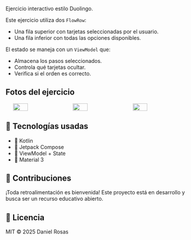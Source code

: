 Ejercicio interactivo estilo Duolingo.

Este ejercicio utiliza dos `FlowRow`:
- Una fila superior con tarjetas seleccionadas por el usuario.
- Una fila inferior con todas las opciones disponibles.

El estado se maneja con un `ViewModel` que:
- Almacena los pasos seleccionados.
- Controla qué tarjetas ocultar.
- Verifica si el orden es correcto.

## Fotos del ejercicio

<div style="display: flex; justify-content: space-evenly; flex-wrap: wrap; align-items: center;">
  <img src="https://github.com/user-attachments/assets/3c39d575-d52d-4ade-aabe-c7a98fd5278c" width="28%"/>
  <img src="https://github.com/user-attachments/assets/abf66ccd-df06-4ee3-b536-9f092f0e71ae" width="28%"/>
  <img src="https://github.com/user-attachments/assets/b9918593-6c43-4dc1-8d95-d11ebcc33b27" width="28%"/>
</div>

## 🚀 Tecnologías usadas

- 🧱 Kotlin
- 🧩 Jetpack Compose
- 🔄 ViewModel + State
- 🎨 Material 3

## 🤝 Contribuciones

¡Toda retroalimentación es bienvenida! Este proyecto está en desarrollo y busca ser un recurso educativo abierto.

## 📜 Licencia

MIT © 2025 Daniel Rosas
